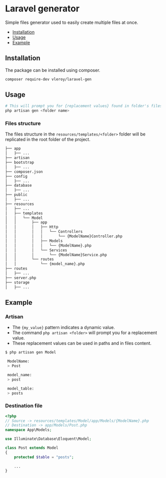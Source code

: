 # Laravel generator
Simple files generator used to easily create multiple files at once.

* [Installation](#installation)
* [Usage](#usage)
* [Example](#example)


## Installation
The package can be installed using composer.
```bash
composer require-dev vleroy/laravel-gen
```


## Usage
```bash
# This will prompt you for {replacement values} found in folder's files
php artisan gen <folder name>
```
### Files structure
The files structure in the `resources/templates/<folder>` folder will be replicated in the root folder of the project.
```bash
├── app
│   ├── ...
├── artisan
├── bootstrap
│   ├── ...
├── composer.json
├── config
│   ├── ...
├── database
│   ├── ...
├── public
│   ├── ...
├── resources
│   ├── ...
│   ├── templates
│   │   └── Model
│   │       ├── app
│   │       │   ├── Http
│   │       │   │   └── Controllers
│   │       │   │       └── {ModelName}Controller.php
│   │       │   ├── Models
│   │       │   │   └── {ModelName}.php
│   │       │   └── Services
│   │       │       └── {ModelName}Service.php
│   │       └── routes
│   │           └── {model_name}.php
├── routes
│   ├── ...
├── server.php
├── storage
│   ├── ...
```


## Example
### Artisan
- The `{my_value}` pattern indicates a dynamic value.
- The command `php artisan <folder>` will prompt you for a replacement value.
- These replacement values can be used in paths and in files content.
```bash
$ php artisan gen Model                                                          

 ModelName:
 > Post

 model_name:
 > post

 model_table:
 > posts
```

### Destination file
```php
<?php
// Source -> resources/templates/Model/app/Models/{ModelName}.php
// Destination -> app/Models/Post.php
namespace App\Models;

use Illuminate\Database\Eloquent\Model;

class Post extends Model
{
    protected $table = "posts";
    
    ...
}

```
